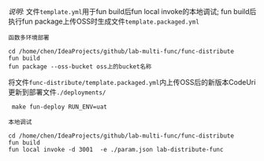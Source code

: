 *说明:*  文件`template.yml`用于fun build后fun local invoke的本地调试; fun build后执行fun package上传OSS时生成文件`template.packaged.yml`


`函数多环境部署`

    cd /home/chen/IdeaProjects/github/lab-multi-func/func-distribute
    fun build
    fun package --oss-bucket oss上的bucket名称
  将文件`func-distribute/template.packaged.yml`内上传OSS后的新版本CodeUri更新到部署文件`./deployments/`
    
     make fun-deploy RUN_ENV=uat
     
`本地调试`
    
    cd /home/chen/IdeaProjects/github/lab-multi-func/func-distribute
    fun build    
    fun local invoke -d 3001  -e ./param.json lab-distribute-func     
    